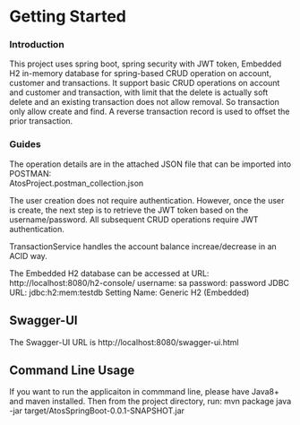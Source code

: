 # Getting Started

### Introduction
This project uses spring boot, spring security with JWT token, Embedded H2 in-memory database for spring-based CRUD operation
on account, customer and transactions.  It support basic CRUD operations on account and customer and transaction, with limit 
that the delete is actually soft delete and an existing transaction does not allow removal.  So transaction only allow create and find.  A
reverse transaction record is used to offset the prior transaction.

### Guides
The operation details are in the attached JSON file that can be imported into POSTMAN:  
AtosProject.postman_collection.json

The user creation does not require
authentication.  However, once the user is create, the next step is to retrieve the JWT token based on the username/password. 
All subsequent CRUD operations require JWT authentication. 

TransactionService handles the account balance increae/decrease in an ACID way.

The Embedded H2 database can be accessed at URL: http://localhost:8080/h2-console/
username:      sa
password:      password
JDBC URL: 	   jdbc:h2:mem:testdb
Setting Name:  Generic H2 (Embedded)

## Swagger-UI
The Swagger-UI URL is http://localhost:8080/swagger-ui.html

## Command Line Usage
If you want to run the applicaiton in commmand line, please have Java8+ and maven installed.  Then from the project directory, run:
mvn package
java -jar target/AtosSpringBoot-0.0.1-SNAPSHOT.jar